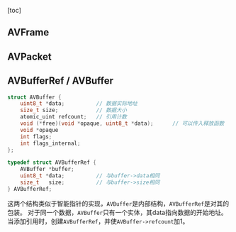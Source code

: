[toc]

## AVFrame

## AVPacket

## AVBufferRef / AVBuffer

```c
struct AVBuffer {
    uint8_t *data;          // 数据实际地址
    size_t size;            // 数据大小
    atomic_uint refcount;   // 引用计数
    void (*free)(void *opaque, uint8_t *data);      // 可以传入释放函数
    void *opaque
    int flags;
    int flags_internal;
};

typedef struct AVBufferRef {
    AVBuffer *buffer;
    uint8_t *data;          // 与buffer->data相同
    size_t   size;          // 与buffer->size相同
} AVBufferRef;
```
这两个结构类似于智能指针的实现，`AVBuffer`是内部结构，`AVBufferRef`是对其的包装。
对于同一个数据，`AVBuffer`只有一个实体，其data指向数据的开始地址。当添加引用时，创建`AVBufferRef`，并使`AVBuffer->refcount`加1。
